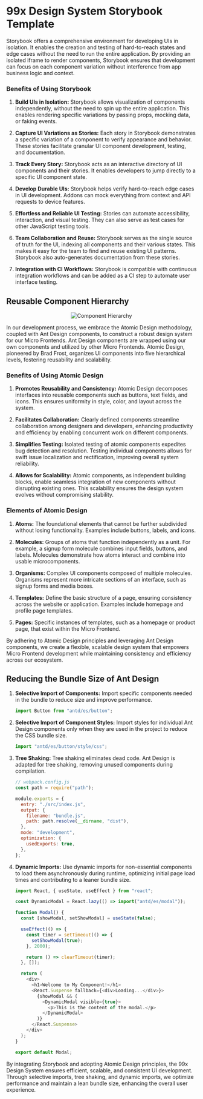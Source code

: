 # 99x Design System Storybook Template

Storybook offers a comprehensive environment for developing UIs in isolation. It enables the creation and testing of hard-to-reach states and edge cases without the need to run the entire application. By providing an isolated iframe to render components, Storybook ensures that development can focus on each component variation without interference from app business logic and context.

### Benefits of Using Storybook

1. **Build UIs in Isolation:** Storybook allows visualization of components independently, without the need to spin up the entire application. This enables rendering specific variations by passing props, mocking data, or faking events.

2. **Capture UI Variations as Stories:** Each story in Storybook demonstrates a specific variation of a component to verify appearance and behavior. These stories facilitate granular UI component development, testing, and documentation.

3. **Track Every Story:** Storybook acts as an interactive directory of UI components and their stories. It enables developers to jump directly to a specific UI component state.

4. **Develop Durable UIs:** Storybook helps verify hard-to-reach edge cases in UI development. Addons can mock everything from context and API requests to device features.

5. **Effortless and Reliable UI Testing:** Stories can automate accessibility, interaction, and visual testing. They can also serve as test cases for other JavaScript testing tools.

6. **Team Collaboration and Reuse:** Storybook serves as the single source of truth for the UI, indexing all components and their various states. This makes it easy for the team to find and reuse existing UI patterns. Storybook also auto-generates documentation from these stories.

7. **Integration with CI Workflows:** Storybook is compatible with continuous integration workflows and can be added as a CI step to automate user interface testing.

## Reusable Component Hierarchy

<div style="text-align: center;">
  <img src="./img/component-hierarchy.png" alt="Component Hierarchy">
</div>

In our development process, we embrace the Atomic Design methodology, coupled with Ant Design components, to construct a robust design system for our Micro Frontends. Ant Design components are wrapped using our own components and utilized by other Micro Frontends. Atomic Design, pioneered by Brad Frost, organizes UI components into five hierarchical levels, fostering reusability and scalability.

### Benefits of Using Atomic Design

1. **Promotes Reusability and Consistency:** Atomic Design decomposes interfaces into reusable components such as buttons, text fields, and icons. This ensures uniformity in style, color, and layout across the system.

2. **Facilitates Collaboration:** Clearly defined components streamline collaboration among designers and developers, enhancing productivity and efficiency by enabling concurrent work on different components.

3. **Simplifies Testing:** Isolated testing of atomic components expedites bug detection and resolution. Testing individual components allows for swift issue localization and rectification, improving overall system reliability.

4. **Allows for Scalability:** Atomic components, as independent building blocks, enable seamless integration of new components without disrupting existing ones. This scalability ensures the design system evolves without compromising stability.

### Elements of Atomic Design

1. **Atoms:** The foundational elements that cannot be further subdivided without losing functionality. Examples include buttons, labels, and icons.

2. **Molecules:** Groups of atoms that function independently as a unit. For example, a signup form molecule combines input fields, buttons, and labels. Molecules demonstrate how atoms interact and combine into usable microcomponents.

3. **Organisms:** Complex UI components composed of multiple molecules. Organisms represent more intricate sections of an interface, such as signup forms and media boxes.

4. **Templates:** Define the basic structure of a page, ensuring consistency across the website or application. Examples include homepage and profile page templates.

5. **Pages:** Specific instances of templates, such as a homepage or product page, that exist within the Micro Frontend.

By adhering to Atomic Design principles and leveraging Ant Design components, we create a flexible, scalable design system that empowers Micro Frontend development while maintaining consistency and efficiency across our ecosystem.

## Reducing the Bundle Size of Ant Design

1. **Selective Import of Components:** Import specific components needed in the bundle to reduce size and improve performance.

    ```js
    import Button from "antd/es/button";
    ```

2. **Selective Import of Component Styles:** Import styles for individual Ant Design components only when they are used in the project to reduce the CSS bundle size.

    ```js
    import "antd/es/button/style/css";
    ```

3. **Tree Shaking:** Tree shaking eliminates dead code. Ant Design is adapted for tree shaking, removing unused components during compilation.

    ```js
    // webpack.config.js
    const path = require("path");

    module.exports = {
      entry: "./src/index.js",
      output: {
        filename: "bundle.js",
        path: path.resolve(__dirname, "dist"),
      },
      mode: "development",
      optimization: {
        usedExports: true,
      },
    };
    ```

4. **Dynamic Imports:** Use dynamic imports for non-essential components to load them asynchronously during runtime, optimizing initial page load times and contributing to a leaner bundle size.

    ```js
    import React, { useState, useEffect } from "react";

    const DynamicModal = React.lazy(() => import("antd/es/modal"));

    function Modal() {
      const [showModal, setShowModal] = useState(false);

      useEffect(() => {
        const timer = setTimeout(() => {
          setShowModal(true);
        }, 2000);

        return () => clearTimeout(timer);
      }, []);

      return (
        <div>
          <h1>Welcome to My Component!</h1>
          <React.Suspense fallback={<div>Loading...</div>}>
            {showModal && (
              <DynamicModal visible={true}>
                <p>This is the content of the modal.</p>
              </DynamicModal>
            )}
          </React.Suspense>
        </div>
      );
    }

    export default Modal;
    ```

By integrating Storybook and adopting Atomic Design principles, the 99x Design System ensures efficient, scalable, and consistent UI development. Through selective imports, tree shaking, and dynamic imports, we optimize performance and maintain a lean bundle size, enhancing the overall user experience.